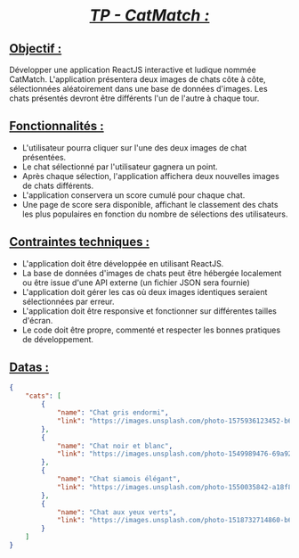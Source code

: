 # <center><u><i>TP - CatMatch :</i></u></center>

## <u>Objectif :</u>
Développer une application ReactJS interactive et ludique nommée CatMatch.
L'application présentera deux images de chats côte à côte, sélectionnées aléatoirement dans une base de données d'images. Les chats présentés devront être différents l'un de l'autre à chaque tour.
## <u>Fonctionnalités :</u>

- L'utilisateur pourra cliquer sur l'une des deux images de chat présentées. 
- Le chat sélectionné par l'utilisateur gagnera un point. 
- Après chaque sélection, l'application affichera deux nouvelles images de chats différents. 
- L'application conservera un score cumulé pour chaque chat. 
- Une page de score sera disponible, affichant le classement des chats les plus populaires en fonction du nombre de sélections des utilisateurs.

## <u>Contraintes techniques :</u>
- L'application doit être développée en utilisant ReactJS. 
- La base de données d'images de chats peut être hébergée localement ou être issue d'une API externe (un fichier JSON sera fournie)
- L'application doit gérer les cas où deux images identiques seraient sélectionnées par erreur. 
- L'application doit être responsive et fonctionner sur différentes tailles d'écran. 
- Le code doit être propre, commenté et respecter les bonnes pratiques de développement.
## <u>Datas :</u>

```json
{
    "cats": [
        {
            "name": "Chat gris endormi",
            "link": "https://images.unsplash.com/photo-1575936123452-b67c3203c357?ixlib=rb-1.2.1&ixid=MnwxMjA3fDB8MHxwaG90by1wYWdlfHx8fGVufDB8fHx8&auto=format&fit=crop&w=1035&q=80"
        },
        {
            "name": "Chat noir et blanc",
            "link": "https://images.unsplash.com/photo-1549989476-69a92fa57c36?ixlib=rb-1.2.1&ixid=MnwxMjA3fDB8MHxwaG90by1wYWdlfHx8fGVufDB8fHx8&auto=format&fit=crop&w=1035&q=80"
        },
        {
            "name": "Chat siamois élégant",
            "link": "https://images.unsplash.com/photo-1550035842-a18f8d898c5b?ixlib=rb-1.2.1&ixid=MnwxMjA3fDB8MHxwaG90by1wYWdlfHx8fGVufDB8fHx8&auto=format&fit=crop&w=1035&q=80"
        },
        {
            "name": "Chat aux yeux verts",
            "link": "https://images.unsplash.com/photo-1518732714860-b62714ce0c59?ixlib=rb-1.2.1&ixid=MnwxMjA3fDB8MHxwaG90by1wYWdlfHx8fGVufDB8fHx8&auto=format&fit=crop&w=1035&q=80"
        }
    ]
}
```